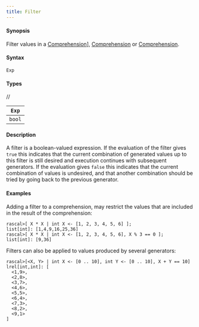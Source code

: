 ```yaml
---
title: Filter
---
```


#### Synopsis

Filter values in a [Comprehension](../../../../Rascal/Expressions/Values/List/Comprehension)], [Comprehension](../../../../Rascal/Expressions/Values/Set/Comprehension) or [Comprehension](../../../../Rascal/Expressions/Values/Map/Comprehension).

#### Syntax

`Exp`

#### Types

//

| `Exp`  |
| --- |
| `bool`   |


#### Description

A  filter is a boolean-valued expression. 
If the evaluation of the filter gives `true` this indicates that the current combination of generated values up 
to this filter is still desired and execution continues with subsequent generators. 
If the evaluation gives `false` this indicates that the current combination of values is undesired, 
and that another combination should be tried by going back to the previous generator.

#### Examples

Adding a filter to a comprehension, may restrict the values that are included in the result of the comprehension:

```rascal-shell
rascal>[ X * X | int X <- [1, 2, 3, 4, 5, 6] ];
list[int]: [1,4,9,16,25,36]
rascal>[ X * X | int X <- [1, 2, 3, 4, 5, 6], X % 3 == 0 ];
list[int]: [9,36]
```
Filters can also be applied to values produced by several generators:

```rascal-shell
rascal>[<X, Y> | int X <- [0 .. 10], int Y <- [0 .. 10], X + Y == 10]
lrel[int,int]: [
  <1,9>,
  <2,8>,
  <3,7>,
  <4,6>,
  <5,5>,
  <6,4>,
  <7,3>,
  <8,2>,
  <9,1>
]
```


